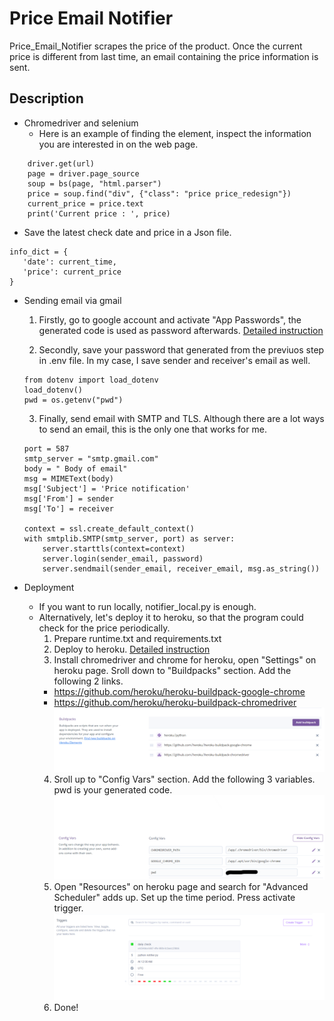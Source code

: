 # Price Email Notifier
Price_Email_Notifier scrapes the price of the product. Once the current price is different from last time, an email containing the price information is sent.

## Description
- Chromedriver and selenium
   * Here is an example of finding the element, inspect the information you are interested in on the web page.
```
    driver.get(url)
    page = driver.page_source
    soup = bs(page, "html.parser")
    price = soup.find("div", {"class": "price price_redesign"})
    current_price = price.text
    print('Current price : ', price)
```
 

 - Save the latest check date and price in a Json file.
 ```
info_dict = {
    'date': current_time,
    'price': current_price
}
 ```


 - Sending email via gmail
    1. Firstly, go to google account and activate "App Passwords", the generated code is used as password afterwards. [Detailed instruction](https://support.google.com/accounts/answer/185833?hl=en)

    2. Secondly, save your password that generated from the previuos step in .env file. In my case,  I save sender and receiver's email as well.
    ```
    from dotenv import load_dotenv
    load_dotenv()
    pwd = os.getenv("pwd")
    ```

    3. Finally, send email with SMTP and TLS. Although there are a lot ways to send an email, this is the only one that works for me.
    ```
    port = 587  
    smtp_server = "smtp.gmail.com"
    body = " Body of email"
    msg = MIMEText(body)
    msg['Subject'] = 'Price notification'
    msg['From'] = sender
    msg['To'] = receiver
    
    context = ssl.create_default_context()
    with smtplib.SMTP(smtp_server, port) as server:
        server.starttls(context=context)
        server.login(sender_email, password)
        server.sendmail(sender_email, receiver_email, msg.as_string())
    ```

- Deployment
    - If you want to run locally, notifier_local.py is enough.
    - Alternatively, let's deploy it to heroku, so that the program could check for the price periodically.
        1. Prepare runtime.txt and requirements.txt
        2. Deploy to heroku. [Detailed instruction](https://devcenter.heroku.com/articles/github-integration)
        3. Install chromedriver and chrome for heroku, open "Settings" on heroku page. Sroll down to "Buildpacks" section. Add the following 2 links.
        * https://github.com/heroku/heroku-buildpack-google-chrome
        * https://github.com/heroku/heroku-buildpack-chromedriver
        ![Buildpacks](/Instrusction%20image/Buildpacks.png)
        4. Sroll up to "Config Vars" section. Add the following 3 variables. pwd is your generated code.
        ![Config Vars](/Instrusction%20image/Config%20vars.png)
        5. Open "Resources" on heroku page and search for "Advanced Scheduler" adds up. Set up the time period. Press activate trigger.
         ![Scheduler](/Instrusction%20image/Scheduler.png)
        6. Done!